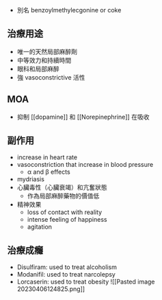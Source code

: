 - 別名 benzoylmethylecgonine or coke
## 治療用途
- 唯一的天然局部麻醉劑
- 中等效力和持續時間
- 眼科和局部麻醉
- 強 vasoconstrictive 活性
## MOA
- 抑制 [[dopamine]] 和 [[Norepinephrine]]  在吸收
## 副作用
- increase in heart rate
- vasoconstriction that increase in blood pressure
	- α and β effects
- mydriasis
- 心臟毒性（心臟衰竭）和亢奮狀態
	- 作為局部麻醉藥物的價值低
- 精神效果
	- loss of contact with reality
	- intense feeling of happiness
	- agitation
## 治療成癮
- Disulfiram: used to treat alcoholism
- Modanifil: used to treat narcolepsy
- Lorcaserin: used to treat obesity
![[Pasted image 20230406124825.png]]